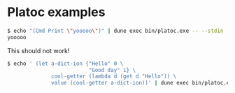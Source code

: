# Platoc examples


```sh
$ echo "(Cmd Print \"yooooo\")" | dune exec bin/platoc.exe -- --stdin
yooooo
```

This should not work!

```sh
$ echo ' (let a-dict-ion {"Hello" 0 \
                          "Good day" 1} \
              cool-getter (lambda d (get d "Hello")) \
              value (cool-getter a-dict-ion))' | dune exec bin/platoc.exe -- --stdin
```

